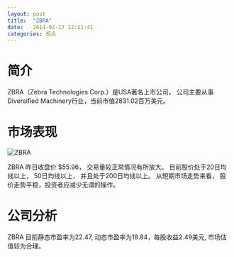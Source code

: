 ```yaml
---
layout: post
title:  "ZBRA"
date:   2014-02-17 12:21:41
categories: 观点
---
```


# 简介
ZBRA（Zebra Technologies Corp.）是USA著名上市公司，
公司主要从事Diversified Machinery行业，当前市值2831.02百万美元。

# 市场表现

![ZBRA](http://finviz.com/chart.ashx?t=ZBRA&ty=c&ta=1&p=d&s=l)

ZBRA 昨日收盘价 $55.96，
交易量较正常情况有所放大。
目前股价处于20日均线以上，
50日均线以上，
并且处于200日均线以上。
从短期市场走势来看，
股价走势平稳，投资者应减少无谓的操作。

# 公司分析
ZBRA 目前静态市盈率为22.47, 动态市盈率为18.84，每股收益2.49美元,
市场估值较为合理。
